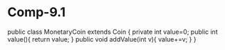 # Comp-9.1

public class MonetaryCoin extends Coin {
    private int value=0;
    public int value(){
        return value;
    }
    public void addValue(int v){
        value+=v;
    }
}

